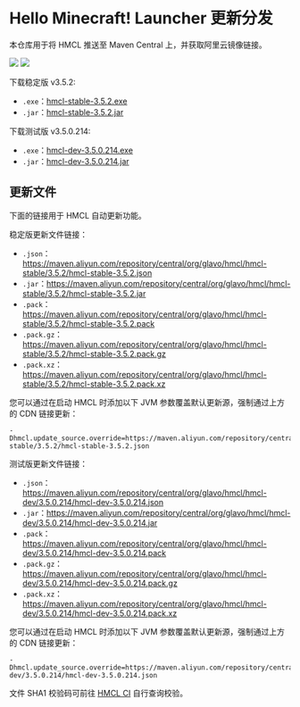 # Hello Minecraft! Launcher 更新分发

本仓库用于将 HMCL 推送至 Maven Central 上，并获取阿里云镜像链接。

[![](https://img.shields.io/maven-central/v/org.glavo.hmcl/hmcl-stable?label=稳定版)](https://search.maven.org/artifact/org.glavo.hmcl/hmcl-stable/3.5.2/pom)
[![](https://img.shields.io/maven-central/v/org.glavo.hmcl/hmcl-dev?label=测试版)](https://search.maven.org/artifact/org.glavo.hmcl/hmcl-dev/3.5.0.214/pom)

下载稳定版 v3.5.2:

* `.exe`：[hmcl-stable-3.5.2.exe](https://maven.aliyun.com/repository/central/org/glavo/hmcl/hmcl-stable/3.5.2/hmcl-stable-3.5.2.exe)
* `.jar`：[hmcl-stable-3.5.2.jar](https://maven.aliyun.com/repository/central/org/glavo/hmcl/hmcl-stable/3.5.2/hmcl-stable-3.5.2.jar)

下载测试版 v3.5.0.214:

* `.exe`：[hmcl-dev-3.5.0.214.exe](https://maven.aliyun.com/repository/central/org/glavo/hmcl/hmcl-dev/3.5.0.214/hmcl-dev-3.5.0.214.exe)
* `.jar`：[hmcl-dev-3.5.0.214.jar](https://maven.aliyun.com/repository/central/org/glavo/hmcl/hmcl-dev/3.5.0.214/hmcl-dev-3.5.0.214.jar)


## 更新文件

下面的链接用于 HMCL 自动更新功能。

稳定版更新文件链接：

* `.json`：https://maven.aliyun.com/repository/central/org/glavo/hmcl/hmcl-stable/3.5.2/hmcl-stable-3.5.2.json
* `.jar`：https://maven.aliyun.com/repository/central/org/glavo/hmcl/hmcl-stable/3.5.2/hmcl-stable-3.5.2.jar
* `.pack`：https://maven.aliyun.com/repository/central/org/glavo/hmcl/hmcl-stable/3.5.2/hmcl-stable-3.5.2.pack
* `.pack.gz`：https://maven.aliyun.com/repository/central/org/glavo/hmcl/hmcl-stable/3.5.2/hmcl-stable-3.5.2.pack.gz
* `.pack.xz`：https://maven.aliyun.com/repository/central/org/glavo/hmcl/hmcl-stable/3.5.2/hmcl-stable-3.5.2.pack.xz

您可以通过在启动 HMCL 时添加以下 JVM 参数覆盖默认更新源，强制通过上方的 CDN 链接更新：

```
-Dhmcl.update_source.override=https://maven.aliyun.com/repository/central/org/glavo/hmcl/hmcl-stable/3.5.2/hmcl-stable-3.5.2.json
```

测试版更新文件链接：

* `.json`：https://maven.aliyun.com/repository/central/org/glavo/hmcl/hmcl-dev/3.5.0.214/hmcl-dev-3.5.0.214.json
* `.jar`：https://maven.aliyun.com/repository/central/org/glavo/hmcl/hmcl-dev/3.5.0.214/hmcl-dev-3.5.0.214.jar
* `.pack`：https://maven.aliyun.com/repository/central/org/glavo/hmcl/hmcl-dev/3.5.0.214/hmcl-dev-3.5.0.214.pack
* `.pack.gz`：https://maven.aliyun.com/repository/central/org/glavo/hmcl/hmcl-dev/3.5.0.214/hmcl-dev-3.5.0.214.pack.gz
* `.pack.xz`：https://maven.aliyun.com/repository/central/org/glavo/hmcl/hmcl-dev/3.5.0.214/hmcl-dev-3.5.0.214.pack.xz

您可以通过在启动 HMCL 时添加以下 JVM 参数覆盖默认更新源，强制通过上方的 CDN 链接更新：

```
-Dhmcl.update_source.override=https://maven.aliyun.com/repository/central/org/glavo/hmcl/hmcl-dev/3.5.0.214/hmcl-dev-3.5.0.214.json
```

文件 SHA1 校验码可前往 [HMCL CI](https://ci.huangyuhui.net/) 自行查询校验。

